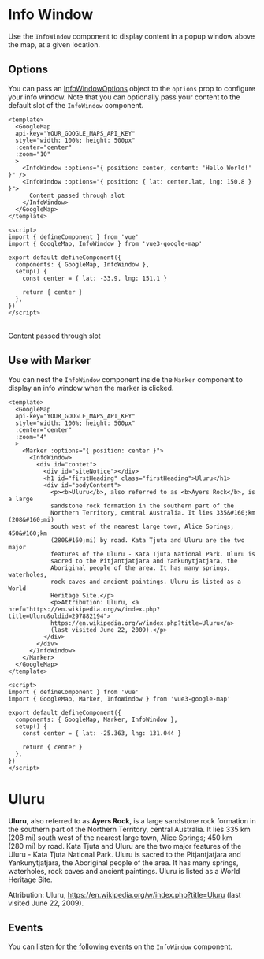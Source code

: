 # Info Window

Use the `InfoWindow` component to display content in a popup window above the map, at a given location.

## Options

You can pass an [InfoWindowOptions](https://developers.google.com/maps/documentation/javascript/reference#InfoWindowOptions) object to the `options` prop to configure your info window. Note that you can optionally pass your content to the default slot of the `InfoWindow` component.

<!-- prettier-ignore -->
```vue
<template>
  <GoogleMap
  api-key="YOUR_GOOGLE_MAPS_API_KEY"
  style="width: 100%; height: 500px"
  :center="center"
  :zoom="10"
  >
    <InfoWindow :options="{ position: center, content: 'Hello World!' }" />
    <InfoWindow :options="{ position: { lat: center.lat, lng: 150.8 } }">
      Content passed through slot
    </InfoWindow>
  </GoogleMap>
</template>

<script>
import { defineComponent } from 'vue'
import { GoogleMap, InfoWindow } from 'vue3-google-map'

export default defineComponent({
  components: { GoogleMap, InfoWindow },
  setup() {
    const center = { lat: -33.9, lng: 151.1 }

    return { center }
  },
})
</script>
```

\
<GoogleMap style="width: 100%; height: 500px" :center="{ lat: -33.9, lng: 151.1 }" :zoom="10">
<InfoWindow :options="{ position: { lat: -33.9, lng: 151.1 }, content: 'Hello World!' }" />
<InfoWindow :options="{ position: { lat: -33.9, lng: 150.8 } }">
Content passed through slot
</InfoWindow>
</GoogleMap>

## Use with Marker

You can nest the `InfoWindow` component inside the `Marker` component to display an info window when the marker is clicked.

<!-- prettier-ignore -->
```vue
<template>
  <GoogleMap
  api-key="YOUR_GOOGLE_MAPS_API_KEY"
  style="width: 100%; height: 500px"
  :center="center"
  :zoom="4"
  >
    <Marker :options="{ position: center }">
      <InfoWindow>
        <div id="contet">
          <div id="siteNotice"></div>
          <h1 id="firstHeading" class="firstHeading">Uluru</h1>
          <div id="bodyContent">
            <p><b>Uluru</b>, also referred to as <b>Ayers Rock</b>, is a large
            sandstone rock formation in the southern part of the
            Northern Territory, central Australia. It lies 335&#160;km (208&#160;mi)
            south west of the nearest large town, Alice Springs; 450&#160;km
            (280&#160;mi) by road. Kata Tjuta and Uluru are the two major
            features of the Uluru - Kata Tjuta National Park. Uluru is
            sacred to the Pitjantjatjara and Yankunytjatjara, the
            Aboriginal people of the area. It has many springs, waterholes,
            rock caves and ancient paintings. Uluru is listed as a World
            Heritage Site.</p>
            <p>Attribution: Uluru, <a href="https://en.wikipedia.org/w/index.php?title=Uluru&oldid=297882194">
            https://en.wikipedia.org/w/index.php?title=Uluru</a>
            (last visited June 22, 2009).</p>
          </div>
        </div>
      </InfoWindow>
    </Marker>
  </GoogleMap>
</template>

<script>
import { defineComponent } from 'vue'
import { GoogleMap, Marker, InfoWindow } from 'vue3-google-map'

export default defineComponent({
  components: { GoogleMap, Marker, InfoWindow },
  setup() {
    const center = { lat: -25.363, lng: 131.044 }

    return { center }
  },
})
</script>
```

<GoogleMap style="width: 100%; height: 500px" :center="{ lat: -25.363, lng: 131.044 }" :zoom="4">
<Marker :options="{ position: { lat: -25.363, lng: 131.044 } }">
<InfoWindow>
<div id="contet">
<div id="siteNotice"></div>
<h1 id="firstHeading" class="firstHeading">Uluru</h1>
<div id="bodyContent">
<p><b>Uluru</b>, also referred to as <b>Ayers Rock</b>, is a large
sandstone rock formation in the southern part of the
Northern Territory, central Australia. It lies 335&#160;km (208&#160;mi)
south west of the nearest large town, Alice Springs; 450&#160;km
(280&#160;mi) by road. Kata Tjuta and Uluru are the two major
features of the Uluru - Kata Tjuta National Park. Uluru is
sacred to the Pitjantjatjara and Yankunytjatjara, the
Aboriginal people of the area. It has many springs, waterholes,
rock caves and ancient paintings. Uluru is listed as a World
Heritage Site.</p>
<p>Attribution: Uluru, <a href="https://en.wikipedia.org/w/index.php?title=Uluru&oldid=297882194">
https://en.wikipedia.org/w/index.php?title=Uluru</a>
(last visited June 22, 2009).</p>
</div>
</div>
</InfoWindow>
</Marker>
</GoogleMap>

## Events

You can listen for [the following events](https://developers.google.com/maps/documentation/javascript/reference/info-window#InfoWindow-Events) on the `InfoWindow` component.
